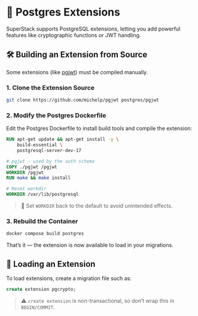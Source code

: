# 🧩 Postgres Extensions

SuperStack supports PostgreSQL extensions, letting you add powerful
features like cryptographic functions or JWT handling.

## 🛠️ Building an Extension from Source

Some extensions (like [pgjwt](https://github.com/michelp/pgjwt)) must be
compiled manually.

### 1. Clone the Extension Source

```sh
git clone https://github.com/michelp/pgjwt postgres/pgjwt
```

### 2. Modify the Postgres Dockerfile

Edit the Postgres Dockerfile to install build tools and compile the extension:

```dockerfile title="postgres/Dockerfile"
RUN apt-get update && apt-get install -y \
    build-essential \
    postgresql-server-dev-17

# pgjwt - used by the auth schema
COPY ./pgjwt /pgjwt
WORKDIR /pgjwt
RUN make && make install

# Reset workdir
WORKDIR /var/lib/postgresql
```

> 🧼 Set `WORKDIR` back to the default to avoid unintended effects.

### 3. Rebuild the Container

```sh
docker compose build postgres
```

That’s it — the extension is now available to load in your migrations.

## 🔌 Loading an Extension

To load extensions, create a migration file such as:

```sql title="postgres/migrations/01-extensions.sql"
create extension pgcrypto;
```

> ⚠️ `create extension` is non-transactional, so don’t wrap this in
> `BEGIN/COMMIT`.
